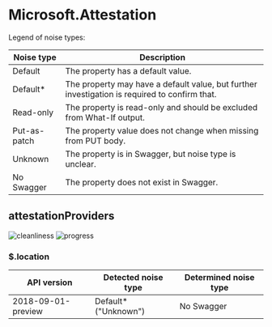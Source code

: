 # Microsoft.Attestation

Legend of noise types:

| Noise type   | Description                                                                                   |
| ------------ | --------------------------------------------------------------------------------------------- |
| Default      | The property has a default value.                                                             |
| Default*     | The property may have a default value, but further investigation is required to confirm that. |
| Read-only    | The property is read-only and should be excluded from What-If output.                         |
| Put-as-patch | The property value does not change when missing from PUT body.                                |
| Unknown      | The property is in Swagger, but noise type is unclear.                                        |
| No Swagger   | The property does not exist in Swagger.                                                       |

## attestationProviders

![cleanliness](https://img.shields.io/badge/cleanliness-96.00%25%20(24%20/%2025)-brightgreen) ![progress](https://img.shields.io/badge/progress-0.00%25%20(0%20/%201)-red)

### \$.location

| API version        | Detected noise type  | Determined noise type |
| ------------------ | -------------------- | --------------------- |
| 2018-09-01-preview | Default* ("Unknown") | No Swagger            |

